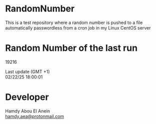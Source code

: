 # RandomNumber    
This is a test repository where a random number is pushed to a file automatically passwordless from a cron job in my Linux CentOS server    
# Random Number of the last run   
19216
      
Last update (GMT +1)    
02/22/25 18:00:01
# Developer    
Hamdy Abou El Anein   
hamdy.aea@protonmail.com
